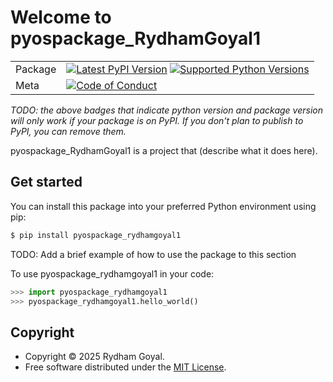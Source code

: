 # Welcome to pyospackage_RydhamGoyal1

|        |        |
|--------|--------|
| Package | [![Latest PyPI Version](https://img.shields.io/pypi/v/pyospackage_rydhamgoyal1.svg)](https://pypi.org/project/pyospackage_rydhamgoyal1/) [![Supported Python Versions](https://img.shields.io/pypi/pyversions/pyospackage_rydhamgoyal1.svg)](https://pypi.org/project/pyospackage_rydhamgoyal1/)  |
| Meta   | [![Code of Conduct](https://img.shields.io/badge/Contributor%20Covenant-v2.0%20adopted-ff69b4.svg)](CODE_OF_CONDUCT.md) |

*TODO: the above badges that indicate python version and package version will only work if your package is on PyPI.
If you don't plan to publish to PyPI, you can remove them.*

pyospackage_RydhamGoyal1 is a project that (describe what it does here).

## Get started

You can install this package into your preferred Python environment using pip:

```bash
$ pip install pyospackage_rydhamgoyal1
```

TODO: Add a brief example of how to use the package to this section

To use pyospackage_rydhamgoyal1 in your code:

```python
>>> import pyospackage_rydhamgoyal1
>>> pyospackage_rydhamgoyal1.hello_world()
```

## Copyright

- Copyright © 2025 Rydham Goyal.
- Free software distributed under the [MIT License](./LICENSE).
